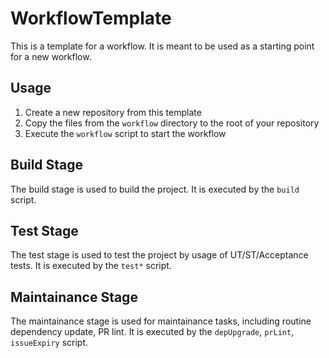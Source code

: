 # WorkflowTemplate
This is a template for a workflow. It is meant to be used as a starting point for a new workflow.

## Usage
1. Create a new repository from this template
2. Copy the files from the `workflow` directory to the root of your repository
3. Execute the `workflow` script to start the workflow

## Build Stage
The build stage is used to build the project. It is executed by the `build` script.

## Test Stage
The test stage is used to test the project by usage of UT/ST/Acceptance tests. It is executed by the `test*` script.

## Maintainance Stage
The maintainance stage is used for maintainance tasks, including routine dependency update, PR lint. It is executed by the `depUpgrade`, `prLint`, `issueExpiry` script.

